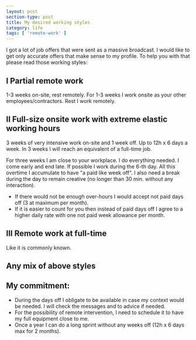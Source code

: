 ```yaml
---
layout: post
section-type: post
title: My desired working styles
category: life
tags: [ 'remote-work' ]
---
```


I got a lot of job offers that were sent as a massive broadcast. I would like to get only accurate offers that make sense to my profile. To help you with that please read those working styles: 

## I Partial remote work
1-3 weeks on-site, rest remotely. For 1-3 weeks I work onsite as your other employees/contractors. Rest I work remotely.

## II Full-size onsite work with extreme elastic working hours
3 weeks of very intensive work on-site and 1 week off. Up to 12h x 6 days a week. In 3 weeks I will reach an equivalent of a full-time job.

For three weeks I am close to your workplace. I do everything needed. I come early and end late. If possible I work during the 6-th day. All this overtime I accumulate to have "a paid like week off". I also need a break during the day to remain creative (no longer than 30 min. without any interaction).

- If there would not be enough over-hours I would accept not paid days off (3 at maximum per month). 
- If it is easier to count for you then instead of paid days off I agree to a higher daily rate with one not paid week allowance per month.

## III Remote work at full-time
Like it is commonly known.

## Any mix of above styles

## My commitment:
- During the days off I obligate to be available in case my context would be needed. I will check the messages and to advice if needed.
- For the possibility of remote intervention, I need to schedule it to have my full equipment close to me.
- Once a year I can do a long sprint without any weeks off (12h x 6 days max for 2 months).
